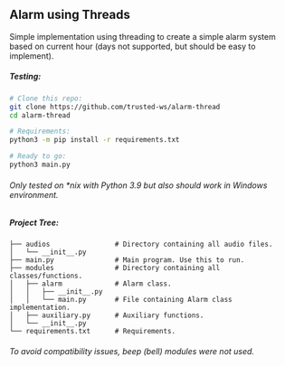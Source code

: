 ## Alarm using Threads
Simple implementation using threading to create a simple alarm system based on current hour (days not supported, but should be easy to implement).
##### Testing:
```sh
# Clone this repo: 
git clone https://github.com/trusted-ws/alarm-thread
cd alarm-thread

# Requirements:
python3 -m pip install -r requirements.txt

# Ready to go:
python3 main.py
```
###### Only tested on *nix with Python 3.9 but also should work in Windows environment.
##### Project Tree:
```
├── audios                # Directory containing all audio files.
│   └── __init__.py       
├── main.py               # Main program. Use this to run.
├── modules               # Directory containing all classes/functions.
│   ├── alarm             # Alarm class.
│   │   ├── __init__.py
│   │   └── main.py       # File containing Alarm class implementation.
│   ├── auxiliary.py      # Auxiliary functions.
│   └── __init__.py
└── requirements.txt      # Requirements.
```
###### To avoid compatibility issues, beep (bell) modules were not used.
